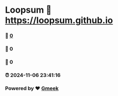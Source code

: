 # Loopsum :link: https://loopsum.github.io 
### :page_facing_up: [0](https://loopsum.github.io/tag.html) 
### :speech_balloon: 0 
### :hibiscus: 0 
### :alarm_clock: 2024-11-06 23:41:16 
### Powered by :heart: [Gmeek](https://github.com/Meekdai/Gmeek)
